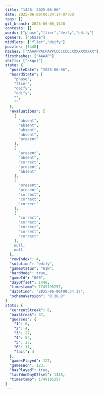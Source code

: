 ```yaml
---
title: "1448: 2025-06-06"
date: 2025-06-06T00:34:17-07:00
tags: []
git_branch: 2025-06-06_1448
contests: []
words: ["phase","flier","deify","edify"]
openers: ["phase"]
middlers: ["flier","deify"]
puzzles: [1448]
hashes: ["AAAAPPACPAPPCCCCCCCCXXXXXXXXXX"]
firsthashes: ["AAAAP"]
shifts: ["kkqoi"]
state: {
  "puzzleDate": "2025-06-06",
  "boardState": [
    "phase",
    "flier",
    "deify",
    "edify",
    "",
    ""
  ],
  "evaluations": [
    [
      "absent",
      "absent",
      "absent",
      "absent",
      "present"
    ],
    [
      "present",
      "absent",
      "correct",
      "present",
      "absent"
    ],
    [
      "present",
      "present",
      "correct",
      "correct",
      "correct"
    ],
    [
      "correct",
      "correct",
      "correct",
      "correct",
      "correct"
    ],
    null,
    null
  ],
  "rowIndex": 4,
  "solution": "edify",
  "gameStatus": "WIN",
  "hardMode": true,
  "gameId": "660",
  "dayOffset": 1448,
  "timestamp": 1749195257,
  "datetime": "2025-06-06T00:34:17",
  "schemaVersion": "0.36.0"
}
stats: {
  "currentStreak": 8,
  "maxStreak": 37,
  "guesses": {
    "1": 0,
    "2": 4,
    "3": 27,
    "4": 54,
    "5": 27,
    "6": 11,
    "fail": 4
  },
  "gamesPlayed": 127,
  "gamesWon": 123,
  "hasPlayed": true,
  "lastWonDayOffset": 1448,
  "timestamp": 1749195257
}
---
```

<!-- more -->
